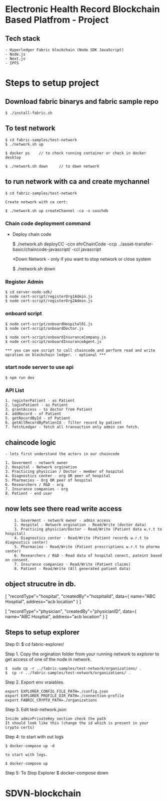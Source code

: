 # Electronic Health Record Blockchain Based Platfrom - Project

## Tech stack

    - Hyperledger Fabric blockchain (Node SDK JavaScript)
    - Node.js
    - Next.js
    - IPFS

<!-- ADD github access 

$ eval "$(ssh-agent -s)"
$ ssh-add ~/ssh/github -->

# Steps to setup project

## Download fabric binarys and fabric sample repo

    $ ./install-fabric.sh 

## To test network 

    $ cd fabric-samples/test-network
    $ ./network.sh up

    $ docker ps    // to check running container or check in docker desktop
    
    $ ./network.sh down     // to down network

## to run network with ca and create mychannel 

    $ cd fabric-samples/test-network
    
    Create network with ca cert: 
    
    $ ./network.sh up createChannel -ca -s couchdb
    
### Chain code deployment command

- Deploy chain code
	    
    $ ./network.sh deployCC -ccn ehrChainCode -ccp ../asset-transfer-basic/chaincode-javascript/ -ccl javascript

    *Down Network - only if you want to stop network or close system
	
    $ ./network.sh down

### Register Admin

    $ cd server-node-sdk/
    $ node cert-script/registerOrg1Admin.js
    $ node cert-script/registerOrg2Admin.js

### onboard script
    
    $ node cert-script/onboardHospital01.js 
    $ node cert-script/onboardDoctor.js

    $ node cert-script/onboardInsuranceCompany.js 
    $ node cert-script/onboardInsuranceAgent.js

    *** you can use script to call chaincode and perform read and write opration on blockchain ledger. - optional *** 

### start node server to use api

    $ npm run dev

### API List
    
    1. registerPatient - as Patient
    2. loginPatient - as Patient
    3. grantAccess - to doctor from Patient
    4. addRecord - of Patient
    5. getRecordById - of Patient 
    6. getAllRecordByPatienId - filter record by patient
    7. fetchLedger - fetch all transaction only admin can fetch.

## chaincode logic

    - lets first understand the actors in our chaincode

    1. Goverment - network owner
    2. Hospital - Network orgination 
    3. Practicing physician / Doctor - member of hospital
    4. Diagnostics center - org OR peer of hospital
    5. Pharmacies - Org OR peer of hospital
    6. Researchers / R&D - org
    7. Insurance companies - org
    8. Patient - end user


   ## now lets see there read write access

        1. Goverment - network owner - admin access
        2. Hospital - Network orgination - Read/Write (doctor data)
        3. Practicing physician/Doctor - Read/Write (Patient data w.r.t to hospital)
        4. Diagnostics center - Read/Write (Patient records w.r.t to diagnostics center)
        5. Pharmacies - Read/Write (Patient prescriptions w.r.t to pharma center)
        6. Researchers / R&D - Read data of hospital conect, pateint based on consent. 
        7. Insurance companies - Read/Write (Patient claims)
        8. Patient - Read/Write (All generated patient data)

  ## object strucutre in db.

  [ "recordType"="hospital", "createdBy"="hospitalId", data={ name="ABC Hosptial", address="acb location"  } ]

  [ "recordType"="physician", "createdBy"="physicianID", data={ name="ABC Hosptial", address="acb location"  } ]

## Steps to setup explorer

Step 0:  $ cd fabric-explorer/

Step 1. Copy the orgination folder from your running network to explorer to get access of one of the node in network.

    $  sudo cp -r ../fabric-samples/test-network/organizations/ .
    $  cp -r ../fabric-samples/test-network/organizations/ .

Step 2. Export env vraiables.
    
    export EXPLORER_CONFIG_FILE_PATH=./config.json
    export EXPLORER_PROFILE_DIR_PATH=./connection-profile
    export FABRIC_CRYPTO_PATH=./organizations

 
Step 3. Edit test-network.json 
	
    Inside adminPrivateKey section check the path
    It should look like this (change the id which is present in your crypto certs)

Step 4: 
    to start with out logs

    $ docker-compose up -d                    

    to start with logs.
    
    $ docker-compose up

Step 5: To Stop Explorer
        $ docker-compose down
# SDVN-blockchain
